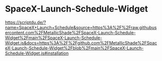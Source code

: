 # SpaceX-Launch-Schedule-Widget
https://scriptdu.de/?name=SpaceX+Launch+Schedule&source=https%3A%2F%2Fraw.githubusercontent.com%2FMetallicShade%2FSpaceX-Launch-Schedule-Widget%2Fmain%2FSpaceX-Launch-Schedule-Widget.js&docs=https%3A%2F%2Fgithub.com%2FMetallicShade%2FSpaceX-Launch-Schedule-Widget%2Fblob%2Fmain%2FSpaceX-Launch-Schedule-Widget.js#installation
